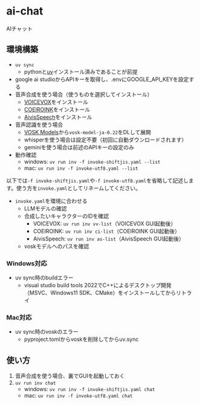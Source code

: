 # ai-chat
AIチャット

## 環境構築
- `uv sync`
    - pythonと[uv](https://github.com/astral-sh/uv)インストール済みであることが前提
- google ai studioからAPIキーを取得し、.envにGOOGLE_API_KEYを設定する
- 音声合成を使う場合（使うものを選択してインストール）
    - [VOICEVOX](https://voicevox.hiroshiba.jp/)をインストール
    - [COEIROINK](https://coeiroink.com/download)をインストール
    - [AivisSpeech](https://aivis-project.com/)をインストール
- 音声認識を使う場合
    - [VOSK Models](https://alphacephei.com/vosk/models)から`vosk-model-ja-0.22`をDLして展開
    - whisperを使う場合は設定不要（初回に自動ダウンロードされます）
    - geminiを使う場合は前述のAPIキーの設定のみ
- 動作確認
    - windows: `uv run inv -f invoke-shiftjis.yaml --list`
    - mac: `uv run inv -f invoke-utf8.yaml --list`

以下では`-f invoke-shiftjis.yaml`や`-f invoke-utf8.yaml`を省略して記述します。使う方を`invoke.yaml`としてリネームしてください。

- `invoke.yaml`を環境に合わせる
    - LLMモデルの確認
    - 合成したいキャラクターのIDを確認
        - VOICEVOX: `uv run inv vv-list`（VOICEVOX GUI起動後）
        - COEIROINK: `uv run inv ci-list`（COEIROINK GUI起動後）
        - AivisSpeech: `uv run inv as-list`（AivisSpeech GUI起動後）
    - voskモデルへのパスを確認

### Windows対応
- uv sync時のbuildエラー
    - visual studio build tools 2022でC++によるデスクトップ開発（MSVC、Windows11 SDK、CMake）をインストールしてからリトライ

### Mac対応
- uv sync時のvoskのエラー
    - pyproject.tomlからvoskを削除してからuv.sync


## 使い方
1. 音声合成を使う場合、裏でGUIを起動しておく
2. `uv run inv chat`
    - windows: `uv run inv -f invoke-shiftjis.yaml chat`
    - mac: `uv run inv -f invoke-utf8.yaml chat`
